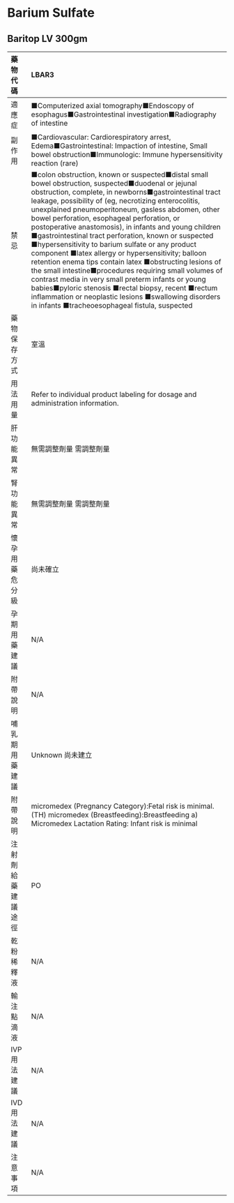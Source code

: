 # Barium Sulfate

## Baritop LV 300gm

| 藥物代碼 | LBAR3 |
| :--- | :--- |
| 適應症 | ■Computerized axial tomography■Endoscopy of esophagus■Gastrointestinal investigation■Radiography of intestine |
| 副作用 | ■Cardiovascular: Cardiorespiratory arrest, Edema■Gastrointestinal: Impaction of intestine, Small bowel obstruction■Immunologic: Immune hypersensitivity reaction \(rare\) |
| 禁忌 | ■colon obstruction, known or suspected■distal small bowel obstruction, suspected■duodenal or jejunal obstruction, complete, in newborns■gastrointestinal tract leakage, possibility of \(eg, necrotizing enterocolitis, unexplained pneumoperitoneum, gasless abdomen, other bowel perforation, esophageal perforation, or postoperative anastomosis\), in infants and young children ■gastrointestinal tract perforation, known or suspected ■hypersensitivity to barium sulfate or any product component ■latex allergy or hypersensitivity; balloon retention enema tips contain latex ■obstructing lesions of the small intestine■procedures requiring small volumes of contrast media in very small preterm infants or young babies■pyloric stenosis ■rectal biopsy, recent ■rectum inflammation or neoplastic lesions ■swallowing disorders in infants ■tracheoesophageal fistula, suspected |
| 藥物保存方式 | 室溫 |
| 用法用量 | Refer to individual product labeling for dosage and administration information. |
| 肝功能異常 | 無需調整劑量  需調整劑量 |
| 腎功能異常 | 無需調整劑量  需調整劑量 |
| 懷孕用藥危分級 | 尚未確立 |
| 孕期用藥建議 | N/A |
| 附帶說明 | N/A |
| 哺乳期用藥建議 | Unknown 尚未建立 |
| 附帶說明 | micromedex \(Pregnancy Category\):Fetal risk is minimal. \(TH\) micromedex \(Breastfeeding\):Breastfeeding a\) Micromedex Lactation Rating: Infant risk is minimal |
| 注射劑給藥建議途徑 | PO |
| 乾粉稀釋液 | N/A |
| 輸注點滴液 | N/A |
| IVP 用法建議 | N/A |
| IVD 用法建議 | N/A |
| 注意事項 | N/A |


